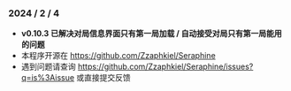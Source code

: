 ### 2024 / 2 / 4

- **v0.10.3 已解决对局信息界面只有第一局加载 / 自动接受对局只有第一局能用的问题** 
- 本程序开源在 https://github.com/Zzaphkiel/Seraphine
- 遇到问题请查询 https://github.com/Zzaphkiel/Seraphine/issues?q=is%3Aissue 或直接提交反馈